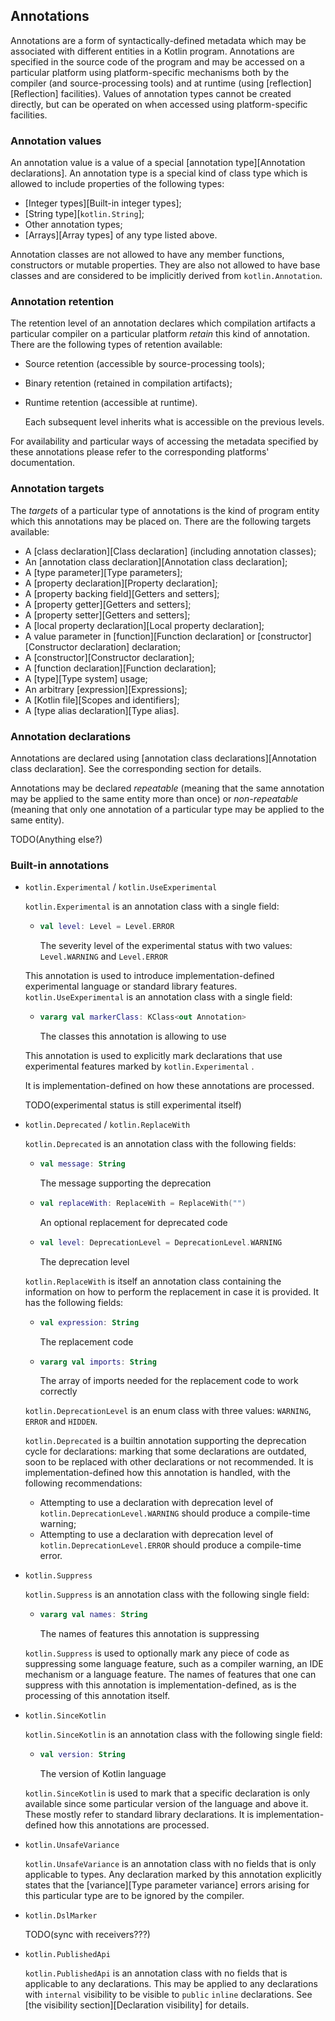 ## Annotations

Annotations are a form of syntactically-defined metadata which may be associated with different entities in a Kotlin program.
Annotations are specified in the source code of the program and may be accessed on a particular platform using platform-specific mechanisms both by the compiler (and source-processing tools) and at runtime (using [reflection][Reflection] facilities).
Values of annotation types cannot be created directly, but can be operated on when accessed using platform-specific facilities.

### Annotation values

An annotation value is a value of a special [annotation type][Annotation declarations].
An annotation type is a special kind of class type which is allowed to include properties of the following types:

- [Integer types][Built-in integer types];
- [String type][`kotlin.String`];
- Other annotation types;
- [Arrays][Array types] of any type listed above.

Annotation classes are not allowed to have any member functions, constructors or mutable properties.
They are also not allowed to have base classes and are considered to be implicitly derived from `kotlin.Annotation`.

### Annotation retention

The retention level of an annotation declares which compilation artifacts a particular compiler on a particular platform *retain* this kind of annotation.
There are the following types of retention available:

- Source retention (accessible by source-processing tools);
- Binary retention (retained in compilation artifacts);
- Runtime retention (accessible at runtime).

    Each subsequent level inherits what is accessible on the previous levels.

For availability and particular ways of accessing the metadata specified by these annotations please refer to the corresponding platforms' documentation.

### Annotation targets

The *targets* of a particular type of annotations is the kind of program entity which this annotations may be placed on.
There are the following targets available:

- A [class declaration][Class declaration] (including annotation classes);
- An [annotation class declaration][Annotation class declaration];
- A [type parameter][Type parameters];
- A [property declaration][Property declaration];
- A [property backing field][Getters and setters];
- A [property getter][Getters and setters];
- A [property setter][Getters and setters];
- A [local property declaration][Local property declaration];
- A value parameter in [function][Function declaration] or [constructor][Constructor declaration] declaration;
- A [constructor][Constructor declaration];
- A [function declaration][Function declaration];
- A [type][Type system] usage;
- An arbitrary [expression][Expressions];
- A [Kotlin file][Scopes and identifiers];
- A [type alias declaration][Type alias].

### Annotation declarations

Annotations are declared using [annotation class declarations][Annotation class declaration].
See the corresponding section for details.

Annotations may be declared *repeatable* (meaning that the same annotation may be applied to the same entity more than once) or *non-repeatable* (meaning that only one annotation of a particular type may be applied to the same entity).

TODO(Anything else?)

### Built-in annotations

* `kotlin.Experimental` / `kotlin.UseExperimental`

  `kotlin.Experimental` is an annotation class with a single field:

  * ```kotlin
    val level: Level = Level.ERROR
    ```

    The severity level of the experimental status with two values: `Level.WARNING` and `Level.ERROR`

  This annotation is used to introduce implementation-defined experimental language or standard library features.
  `kotlin.UseExperimental` is an annotation class with a single field:

  * ```kotlin
    vararg val markerClass: KClass<out Annotation>
    ```

    The classes this annotation is allowing to use

  This annotation is used to explicitly mark declarations that use experimental features marked by `kotlin.Experimental` .

  It is implementation-defined on how these annotations are processed.

  TODO(experimental status is still experimental itself)

* `kotlin.Deprecated` / `kotlin.ReplaceWith`

  `kotlin.Deprecated` is an annotation class with the following fields:

  * ```kotlin
    val message: String
    ```

    The message supporting the deprecation

  * ```kotlin
    val replaceWith: ReplaceWith = ReplaceWith("")
    ```

    An optional replacement for deprecated code

  * ```kotlin
    val level: DeprecationLevel = DeprecationLevel.WARNING
    ```

    The deprecation level

  `kotlin.ReplaceWith` is itself an annotation class containing the information on how to perform the replacement in case it is provided.
  It has the following fields:

  * ```kotlin
    val expression: String
    ```

    The replacement code

  * ```kotlin
    vararg val imports: String
    ```

    The array of imports needed for the replacement code to work correctly

  `kotlin.DeprecationLevel` is an enum class with three values: `WARNING`, `ERROR` and `HIDDEN`.

  `kotlin.Deprecated` is a builtin annotation supporting the deprecation cycle for declarations: marking that some declarations are outdated, soon to be replaced with other declarations or not recommended.
  It is implementation-defined how this annotation is handled, with the following recommendations:

  * Attempting to use a declaration with deprecation level of `kotlin.DeprecationLevel.WARNING` should produce a compile-time warning;
  * Attempting to use a declaration with deprecation level of `kotlin.DeprecationLevel.ERROR` should produce a compile-time error.

* `kotlin.Suppress`

  `kotlin.Suppress` is an annotation class with the following single field:

  * ```kotlin
    vararg val names: String
    ```

    The names of features this annotation is suppressing

  `kotlin.Suppress` is used to optionally mark any piece of code as suppressing some language feature, such as a compiler warning, an IDE mechanism or a language feature.
  The names of features that one can suppress with this annotation is implementation-defined, as is the processing of this annotation itself.

* `kotlin.SinceKotlin`

  `kotlin.SinceKotlin` is an annotation class with the following single field:

  * ```kotlin
    val version: String
    ```

    The version of Kotlin language

  `kotlin.SinceKotlin` is used to mark that a specific declaration is only available since some particular version of the language and above it.
  These mostly refer to standard library declarations.
  It is implementation-defined how this annotations are processed.

* `kotlin.UnsafeVariance`

  `kotlin.UnsafeVariance` is an annotation class with no fields that is only applicable to types.
  Any declaration marked by this annotation explicitly states that the [variance][Type parameter variance] errors arising for this particular type are to be ignored by the compiler.

* `kotlin.DslMarker`

  TODO(sync with receivers???)

* `kotlin.PublishedApi`

  `kotlin.PublishedApi` is an annotation class with no fields that is applicable to any declarations.
  This may be applied to any declarations with `internal` visibility to be visible to `public` `inline` declarations.
  See [the visibility section][Declaration visibility] for details.



